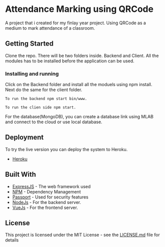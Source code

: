 # Attendance Marking using QRCode

A project that i created for my finlay year project. Using QRCode as a medium to mark attendance of a classroom.

## Getting Started

Clone the repo.
There will be two folders inside. Backend and Client.
All the modules has to be installed before the application can be used.

### Installing and running

Click on the Backend folder and install all the moduels using npm install.
Next do the same for the client folder.
`````````````````````````````````````
To run the backend npm start bin/www.
`````````````````````````````````````
`````````````````````````````````````
To run the clien side npm start.
`````````````````````````````````````

For the database(MongoDB), you can create a database link using MLAB and connect to the cloud or use local database.


## Deployment

To try the live version you can deploy the system to Heroku. 
* [Heroku](https://www.heroku.com)

## Built With

* [ExpressJS](https://expressjs.com/) - The web framework used
* [NPM](https://www.npmjs.com/) - Dependency Management
* [Passport](http://www.passportjs.org/) - Used for security features
* [NodeJs](https://nodejs.org/en/) - For the backend server.
* [VueJs](http://wwhttps://vuejs.org/) - For the frontend server.

## License

This project is licensed under the MIT License - see the [LICENSE.md](LICENSE.md) file for details

